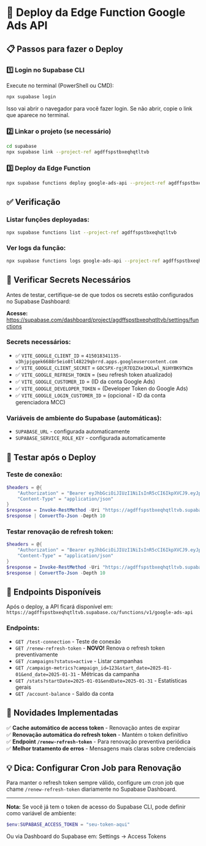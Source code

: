 # 🚀 Deploy da Edge Function Google Ads API

## 📋 Passos para fazer o Deploy

### **1️⃣ Login no Supabase CLI**

Execute no terminal (PowerShell ou CMD):

```bash
npx supabase login
```

Isso vai abrir o navegador para você fazer login. Se não abrir, copie o link que aparece no terminal.

### **2️⃣ Linkar o projeto (se necessário)**

```bash
cd supabase
npx supabase link --project-ref agdffspstbxeqhqtltvb
```

### **3️⃣ Deploy da Edge Function**

```bash
npx supabase functions deploy google-ads-api --project-ref agdffspstbxeqhqtltvb
```

## ✅ Verificação

### **Listar funções deployadas:**
```bash
npx supabase functions list --project-ref agdffspstbxeqhqtltvb
```

### **Ver logs da função:**
```bash
npx supabase functions logs google-ads-api --project-ref agdffspstbxeqhqtltvb
```

## 🔧 Verificar Secrets Necessários

Antes de testar, certifique-se de que todos os secrets estão configurados no Supabase Dashboard:

**Acesse:** https://supabase.com/dashboard/project/agdffspstbxeqhqtltvb/settings/functions

### Secrets necessários:
- ✅ `VITE_GOOGLE_CLIENT_ID` = `415018341135-v3hjpjgqek6688r5eio8tl48229qbrrd.apps.googleusercontent.com`
- ✅ `VITE_GOOGLE_CLIENT_SECRET` = `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`
- ✅ `VITE_GOOGLE_REFRESH_TOKEN` = (seu refresh token atualizado)
- ✅ `VITE_GOOGLE_CUSTOMER_ID` = (ID da conta Google Ads)
- ✅ `VITE_GOOGLE_DEVELOPER_TOKEN` = (Developer Token do Google Ads)
- ✅ `VITE_GOOGLE_LOGIN_CUSTOMER_ID` = (opcional - ID da conta gerenciadora MCC)

### Variáveis de ambiente do Supabase (automáticas):
- `SUPABASE_URL` - configurada automaticamente
- `SUPABASE_SERVICE_ROLE_KEY` - configurada automaticamente

## 🧪 Testar após o Deploy

### **Teste de conexão:**
```powershell
$headers = @{
    "Authorization" = "Bearer eyJhbGciOiJIUzI1NiIsInR5cCI6IkpXVCJ9.eyJpc3MiOiJzdXBhYmFzZSIsInJlZiI6ImFnZGZmc3BzdGJ4ZXFocXRsdHZiIiwicm9sZSI6InNlcnZpY2Vfcm9sZSIsImlhdCI6MTc1MDQ1MzY2NiwiZXhwIjoyMDY2MDI5NjY2fQ.grInwGHFAH2WYvYerwfHkUsM08wXCJASg4CPMD2cTaA"
    "Content-Type" = "application/json"
}
$response = Invoke-RestMethod -Uri "https://agdffspstbxeqhqtltvb.supabase.co/functions/v1/google-ads-api/test-connection" -Method GET -Headers $headers
$response | ConvertTo-Json -Depth 10
```

### **Testar renovação de refresh token:**
```powershell
$headers = @{
    "Authorization" = "Bearer eyJhbGciOiJIUzI1NiIsInR5cCI6IkpXVCJ9.eyJpc3MiOiJzdXBhYmFzZSIsInJlZiI6ImFnZGZmc3BzdGJ4ZXFocXRsdHZiIiwicm9sZSI6InNlcnZpY2Vfcm9sZSIsImlhdCI6MTc1MDQ1MzY2NiwiZXhwIjoyMDY2MDI5NjY2fQ.grInwGHFAH2WYvYerwfHkUsM08wXCJASg4CPMD2cTaA"
    "Content-Type" = "application/json"
}
$response = Invoke-RestMethod -Uri "https://agdffspstbxeqhqtltvb.supabase.co/functions/v1/google-ads-api/renew-refresh-token" -Method GET -Headers $headers
$response | ConvertTo-Json -Depth 10
```

## 📝 Endpoints Disponíveis

Após o deploy, a API ficará disponível em:
`https://agdffspstbxeqhqtltvb.supabase.co/functions/v1/google-ads-api`

### **Endpoints:**
- `GET /test-connection` - Teste de conexão
- `GET /renew-refresh-token` - **NOVO!** Renova o refresh token preventivamente
- `GET /campaigns?status=active` - Listar campanhas
- `GET /campaign-metrics?campaign_id=123&start_date=2025-01-01&end_date=2025-01-31` - Métricas da campanha
- `GET /stats?startDate=2025-01-01&endDate=2025-01-31` - Estatísticas gerais
- `GET /account-balance` - Saldo da conta

## 🔄 Novidades Implementadas

✅ **Cache automático de access token** - Renovação antes de expirar  
✅ **Renovação automática do refresh token** - Mantém o token definitivo  
✅ **Endpoint `/renew-refresh-token`** - Para renovação preventiva periódica  
✅ **Melhor tratamento de erros** - Mensagens mais claras sobre credenciais

## 💡 Dica: Configurar Cron Job para Renovação

Para manter o refresh token sempre válido, configure um cron job que chame `/renew-refresh-token` diariamente no Supabase Dashboard.

---

**Nota:** Se você já tem o token de acesso do Supabase CLI, pode definir como variável de ambiente:

```powershell
$env:SUPABASE_ACCESS_TOKEN = "seu-token-aqui"
```

Ou via Dashboard do Supabase em: Settings → Access Tokens

